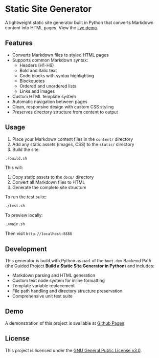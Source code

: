 # Static Site Generator

A lightweight static site generator built in Python that converts Markdown content into HTML pages. View the [live demo](https://nhdewitt.github.io/static-site-generator/).

## Features

- Converts Markdown files to styled HTML pages
- Supports common Markdown syntax:
  - Headers (H1-H6)
  - Bold and italic text
  - Code blocks with syntax highlighting
  - Blockquotes
  - Ordered and unordered lists
  - Links and images
- Custom HTML template system
- Automatic navigation between pages
- Clean, responsive design with custom CSS styling
- Preserves directory structure from content to output

## Usage

1. Place your Markdown content files in the `content/` directory
2. Add any static assets (images, CSS) to the `static/` directory
3. Build the site:

```bash
./build.sh
```

This will:

1. Copy static assets to the `docs/` directory
2. Convert all Markdown files to HTML
3. Generate the complete site structure

To run the test suite:

```bash
./test.sh
```

To preview locally:

```bash
./main.sh
```

Then visit `http://localhost:8888`

## Development

This generator is build with Python as part of the `boot.dev` Backend Path (the Guided Project **Build a Static Site Generator in Python**) and includes:

- Markdown parsing and HTML generation
- Custom text node system for inline formatting
- Template variable replacement
- File path handling and directory structure preservation
- Comprehensive unit test suite

## Demo

A demonstration of this project is available at [Github Pages](https://nhdewitt.github.io/static-site-generator/).

## License

This project is licensed under the [GNU General Public License v3.0](https://www.gnu.org/licenses/gpl-3.0.en.html).